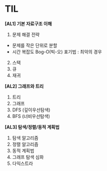 # TIL

**[AL1] 기본 자료구조 이해**



1. 문제 해결 전략

- 문제를 작은 단위로 분할
- 시간 복잡도 Bog-O(빅-오) 표기법 : 최악의 경우

2. 스택
3. 큐
4. 재귀




**[AL2] 그래프와 트리**

1. 트리
2. 그래프
3. DFS (깊이우선탐색)
4. BFS (너비우선탐색)



**[AL3] 탐색/정렬/동적 계획법** 
 
1. 탐색 알고리즘
2. 정렬 알고리즘
3. 동적 계획법
4. 그래프 탐색 심화
5. 다익스트라